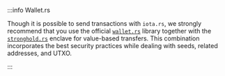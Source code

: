 :::info Wallet.rs

Though it is possible to send transactions with `iota.rs`, we strongly recommend that you use the official
[`wallet.rs`](https://wiki.iota.org/shimmer/wallet.rs/welcome) library together with the
[`stronghold.rs`](https://wiki.iota.org/stronghold.rs/welcome) enclave for value-based transfers. This combination
incorporates the best security practices while dealing with seeds, related addresses, and UTXO.

:::